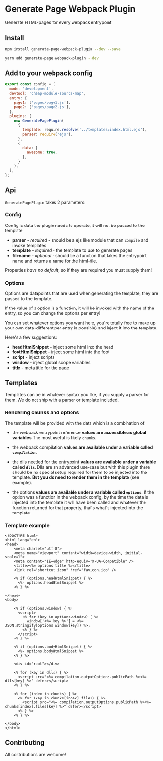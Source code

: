 # Generate Page Webpack Plugin

Generate HTML-pages for every webpack entrypoint

## Install

```sh
npm install generate-page-webpack-plugin --dev --save
```
```sh
yarn add generate-page-webpack-plugin --dev
```

## Add to your webpack config

```js // webpack.config.js
export const config = {
  mode: 'development',
  devtool: 'cheap-module-source-map',
  entry: {
    page1: ['pages/page1.js'],
    page2: ['pages/page2.js'],
  },
  plugins: [
    new GeneratePagePlugin(
      {
        template: require.resolve('../templates/index.html.ejs'),
        parser: require('ejs'),
      },
      {
        data: {
          awesome: true,
        },
      }
    ),
  ],
};
```

## Api

`GeneratePagePlugin` takes 2 parameters: 

### Config

Config is data the plugin needs to operate, it will not be passed to the template

- **parser** - *required* - should be a ejs like module that can `compile` and invoke templates
- **template** - *required* - the template to use to generate pages
- **filename** - *optional* - should be a function that takes the entrypoint name and returns a name for the html-file.

Properties *have no default*, so if they are required you must supply them!

### Options

Options are datapoints that are used when generating the template, they are passed to the template.

If the value of a option is a function, it will be invoked with the name of the entry, so you can change the options per entry!

You can set whatever options you want here, you're totally free to make up your own data (different per entry is possible) and inject it into the template.

Here's a few suggestions:

- **headHtmlSnippet** - inject some html into the head
- **footHtmlSnippet** - inject some html into the foot
- **script** - inject scripts
- **window** - inject global scope variables
- **title** - meta title for the page

## Templates

Templates can be in whatever syntax you like, if you supply a parser for them.
We do not ship with a parser or template included.

### Rendering chunks and options

The template will be provided with the data which is a combination of:

- the webpack entrypoint reference
  **values are accessible as global variables** The most useful is likely `chunks`.

- the webpack compilation
  **values are available under a variable called `compilation`**.
- the dlls needed for the entrypoint
  **values are available under a variable called `dlls`**.
  Dlls are an advanced use-case but with this plugin there should be no special setup required for them to be injected into the template. __But you do need to render them in the template__ (see example).
- the options
  **values are available under a variable called `options`**.
  If the option was a function in the webpack config, by the time the data is injected into the template it will have been called and whatever the function returned for that property, that's what's injected into the template.

### Template example

```ejs
<!DOCTYPE html>
<html lang="en">
<head>
    <meta charset="utf-8">
    <meta name="viewport" content="width=device-width, initial-scale=1">
    <meta content="IE=edge" http-equiv="X-UA-Compatible" />
    <title><%= options.title %></title>
    <link rel="shortcut icon" href="favicon.ico" />
  
    <% if (options.headHtmlSnippet) { %>
      <%- options.headHtmlSnippet %>
    <% } %>
  
</head>
<body>
    
    <% if (options.window) { %>
      <script>
        <% for (key in options.window) { %>
          window['<%= key %>'] = <%= JSON.stringify(options.window[key]) %>;
        <% } %>
      </script>
    <% } %>

    <% if (options.bodyHtmlSnippet) { %>
      <%- options.bodyHtmlSnippet %>
    <% } %>
  
    <div id="root"></div>

    <% for (key in dlls) { %>
      <script src="<%= compilation.outputOptions.publicPath %><%= dlls[key] %>" defer></script>
    <% } %>
  
    <% for (index in chunks) { %>
      <% for (key in chunks[index].files) { %>
        <script src="<%= compilation.outputOptions.publicPath %><%= chunks[index].files[key] %>" defer></script>
      <% } %>
    <% } %>
  
</body>
</html>
```

## Contributing

All contributions are welcome!
